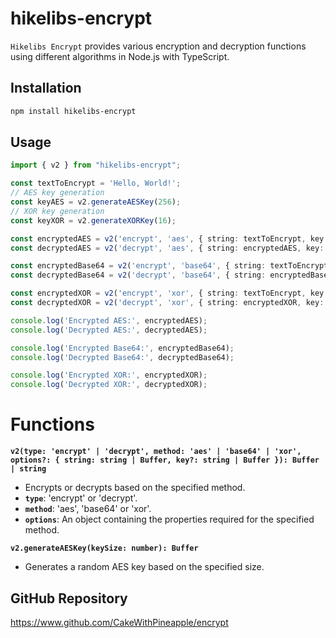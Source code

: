# hikelibs-encrypt

`Hikelibs Encrypt` provides various encryption and decryption functions using different algorithms in Node.js with TypeScript.

## Installation

```bash
npm install hikelibs-encrypt
```

## Usage
```typescript
import { v2 } from "hikelibs-encrypt";

const textToEncrypt = 'Hello, World!';
// AES key generation
const keyAES = v2.generateAESKey(256);
// XOR key generation
const keyXOR = v2.generateXORKey(16);

const encryptedAES = v2('encrypt', 'aes', { string: textToEncrypt, key: keyAES });
const decryptedAES = v2('decrypt', 'aes', { string: encryptedAES, key: keyAES });

const encryptedBase64 = v2('encrypt', 'base64', { string: textToEncrypt });
const decryptedBase64 = v2('decrypt', 'base64', { string: encryptedBase64 });

const encryptedXOR = v2('encrypt', 'xor', { string: textToEncrypt, key: keyXOR });
const decryptedXOR = v2('decrypt', 'xor', { string: encryptedXOR, key: keyXOR });

console.log('Encrypted AES:', encryptedAES);
console.log('Decrypted AES:', decryptedAES);

console.log('Encrypted Base64:', encryptedBase64);
console.log('Decrypted Base64:', decryptedBase64);

console.log('Encrypted XOR:', encryptedXOR);
console.log('Decrypted XOR:', decryptedXOR);
```

# Functions
__`v2(type: 'encrypt' | 'decrypt', method: 'aes' | 'base64' | 'xor', options?: { string: string | Buffer, key?: string | Buffer }): Buffer | string`__
- Encrypts or decrypts based on the specified method.
- __`type`__: 'encrypt' or 'decrypt'.
- __`method`__: 'aes', 'base64' or 'xor'.
- __`options`__: An object containing the properties required for the specified method.

__`v2.generateAESKey(keySize: number): Buffer`__
- Generates a random AES key based on the specified size. 

## GitHub Repository
https://www.github.com/CakeWithPineapple/encrypt